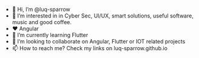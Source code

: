 - 👋 Hi, I’m @luq-sparrow
- 👀 I’m interested in  in Cyber Sec, UI/UX, smart solutions, useful software, music and good coffee.
- ❤️ Angular
- 🌱 I’m currently learning Flutter
- 💞️ I’m looking to collaborate on Angular, Flutter or IOT related projects
- 📫 How to reach me? Check my links on luq-sparrow.github.io

<!---
luq-sparrow/luq-sparrow is a ✨ special ✨ repository because its `README.md` (this file) appears on your GitHub profile.
You can click the Preview link to take a look at your changes.
--->
